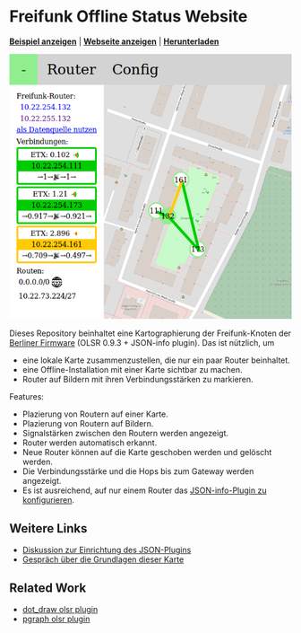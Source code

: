 Freifunk Offline Status Website
===============================

**[Beispiel anzeigen][beispiel]** | **[Webseite anzeigen][web]** | **[Herunterladen]**

![](img/example-website.png)

Dieses Repository beinhaltet eine Kartographierung der Freifunk-Knoten
der [Berliner Firmware][firmware] (OLSR 0.9.3 + JSON-info plugin).
Das ist nützlich, um

- eine lokale Karte zusammenzustellen, die nur ein paar Router beinhaltet.
- eine Offline-Installation mit einer Karte sichtbar zu machen.
- Router auf Bildern mit ihren Verbindungsstärken zu markieren.

Features:
- Plazierung von Routern auf einer Karte.
- Plazierung von Routern auf Bildern.
- Signalstärken zwischen den Routern werden angezeigt.
- Router werden automatisch erkannt.
- Neue Router können auf die Karte geschoben werden und gelöscht werden.
- Die Verbindungsstärke und die Hops bis zum Gateway werden angezeigt.
- Es ist ausreichend, auf nur einem Router das [JSON-info-Plugin zu konfigurieren][jsoninfo].

Weitere Links
-------------

- [Diskussion zur Einrichtung des JSON-Plugins](https://github.com/freifunk-berlin/firmware/issues/676)
- [Gespräch über die Grundlagen dieser Karte](https://lists.berlin.freifunk.net/pipermail/berlin/2019-March/039316.html)

Related Work
------------

- [dot_draw olsr plugin](https://github.com/OLSR/olsrd/tree/v0.9.0.3/lib/dot_draw)
- [pgraph olsr plugin](https://github.com/OLSR/olsrd/tree/v0.9.0.3/lib/pgraph)

[firmware]: https://github.com/freifunk-berlin/firmware/
[beispiel]: http://freifunkkarte.quelltext.eu/#%7B%22visibleRouters%22%3A%7B%2210.22.254.111%22%3A%7B%22ip%22%3A%2210.22.254.111%22%2C%22x%22%3A0.28737113402061853%2C%22y%22%3A0.4980673038209532%2C%22shortName%22%3A%22111%22%7D%2C%2210.22.254.132%22%3A%7B%22ip%22%3A%2210.22.254.132%22%2C%22x%22%3A0.3402061855670103%2C%22y%22%3A0.5161269961350717%2C%22shortName%22%3A%22132%22%7D%2C%2210.22.254.161%22%3A%7B%22ip%22%3A%2210.22.254.161%22%2C%22x%22%3A0.4162371134020619%2C%22y%22%3A0.3725999677439192%2C%22shortName%22%3A%22161%22%7D%2C%2210.22.254.173%22%3A%7B%22ip%22%3A%2210.22.254.173%22%2C%22x%22%3A0.5038659793814433%2C%22y%22%3A0.6434953524556972%2C%22shortName%22%3A%22173%22%7D%7D%2C%22invisibleRouters%22%3A%7B%7D%2C%22olsrSourceIps%22%3A%5B%22frei.funk%22%2C%22olsr-info.ffp.quelltext.eu%3A80%22%5D%7D
[web]: http://freifunkkarte.quelltext.eu/
[Herunterladen]: https://github.com/niccokunzmann/freifunk-berlin-offline-status-website/archive/master.zip
[jsoninfo]: http://freifunkkarte.quelltext.eu/enable-headers.html

